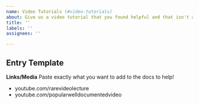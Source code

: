 ```yaml
---
name: Video Tutorials (#video-tutorials)
about: Give us a video tutorial that you found helpful and that isn't already here
title: ''
labels: ''
assignees: ''

---
```


## Entry Template

**Links/Media**
Paste exactly what you want to add to the docs to help!

- youtube.com/rarevideolecture
- youtube.com/popularwelldocumentedvideo
